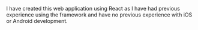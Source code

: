 I have created this web application using React as I have had previous experience using the framework and have no previous experience with iOS or Android development.
